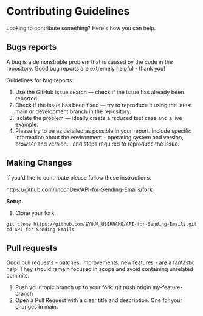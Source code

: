 # Contributing Guidelines

Looking to contribute something? Here's how you can help.

## Bugs reports

A bug is a demonstrable problem that is caused by the code in the repository. Good bug reports are extremely helpful - thank you!

Guidelines for bug reports:

1. Use the GitHub issue search — check if the issue has already been reported.
2. Check if the issue has been fixed — try to reproduce it using the latest main or development branch in the repository.
3. Isolate the problem — ideally create a reduced test case and a live example.
4. Please try to be as detailed as possible in your report. Include specific information about the environment - operating system and version, browser and version... and steps required to reproduce the issue.

## Making Changes

If you'd like to contribute please follow these instructions.

https://github.com/linconDev/API-for-Sending-Emails/fork

**Setup**

1. Clone your fork

```Shell
git clone https://github.com/$YOUR_USERNAME/API-for-Sending-Emails.git
cd API-for-Sending-Emails
```

## Pull requests

Good pull requests - patches, improvements, new features - are a fantastic help. They should remain focused in scope and avoid containing unrelated commits.

1. Push your topic branch up to your fork: git push origin my-feature-branch
2. Open a Pull Request with a clear title and description. One for your changes in main.
